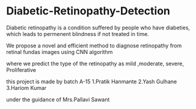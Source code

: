 # Diabetic-Retinopathy-Detection

Diabetic retinopathy is a condition suffered by people who have diabeties, which leads to permenent blindness if not treated in time. 

We propose a novel and efficient method to diagnose retinopathy from retinal fundas images using CNN algorithm 

where we predict the type of the retinopathy as mild ,moderate, severe, Proliferative

this project is made by
batch A-15 
1.Pratik Hanmante
2.Yash Gulhane
3.Hariom Kumar

under the guidance of Mrs.Pallavi Sawant
